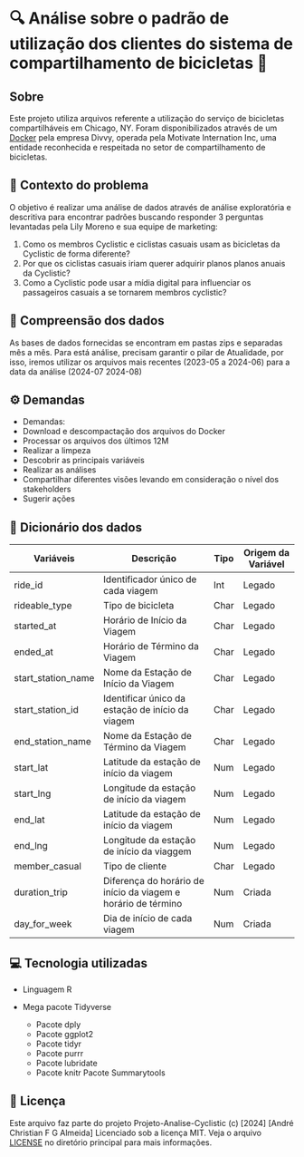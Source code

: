 # 🔍 Análise sobre o padrão de utilização dos clientes do sistema de compartilhamento de bicicletas 🔎
## Sobre 
Este projeto utiliza arquivos referente a utilização do serviço de bicicletas compartilháveis em Chicago, NY. Foram disponibilizados através de um [Docker](https://divvy-tripdata.s3.amazonaws.com/index.html) pela empresa Divvy, operada pela Motivate Internation Inc, uma entidade reconhecida e respeitada no setor de compartilhamento de bicicletas. 

## 🤯 Contexto do problema
O objetivo é realizar uma análise de dados através de análise exploratória e descritiva para encontrar padrões buscando responder 3 perguntas levantadas pela Lily Moreno e sua equipe de marketing: 

1. Como os membros Cyclistic e ciclistas casuais usam as bicicletas da Cyclistic de forma diferente?
2. Por que os ciclistas casuais iriam querer adquirir planos planos anuais da Cyclistic?
3. Como a Cyclistic pode usar a mídia digital para influenciar os passageiros casuais  a se tornarem membros cyclistic?

## 📝 Compreensão dos dados
As bases de dados fornecidas se encontram em pastas zips e separadas mês a mês. Para está análise, precisam garantir o pilar de Atualidade, por isso, iremos utilizar os arquivos mais recentes (2023-05 a 2024-06) para a data da análise (2024-07 2024-08)

## ⚙️ Demandas
- Demandas: 
- Download e descompactação dos arquivos do Docker
- Processar os arquivos dos últimos 12M
- Realizar a limpeza
- Descobrir as principais variáveis
- Realizar as análises
- Compartilhar diferentes visões levando em consideração o nível dos stakeholders
- Sugerir ações

##  🎲 Dicionário dos dados
| Variáveis | Descrição | Tipo | Origem da Variável |
| --- | --- | --- | --- |
| ride_id               | Identificador único de cada viagem | Int | Legado |
| rideable_type   | Tipo de bicicleta  | Char | Legado |
| started_at   | Horário de Início da Viagem | Char | Legado |
| ended_at | Horário de Término da Viagem | Char | Legado |
| start_station_name | Nome da Estação de Início da Viagem | Char | Legado |
| start_station_id | Identificar único da estação de início da viagem | Char | Legado |
| end_station_name | Nome da Estação de Término da Viagem | Char | Legado |
| start_lat | Latitude da estação de início da viagem | Num | Legado |
| start_lng | Longitude da estação de início da viagem | Num | Legado |
| end_lat | Latitude da estação de início da viagem | Num | Legado |
| end_lng | Longitude da estação de início da viaggem | Num | Legado |
| member_casual | Tipo de cliente | Char | Legado |
| duration_trip | Diferença do horário de início da viagem e horário de término | Num | Criada |
| day_for_week | Dia de início de cada viagem | Num | Criada |

## 💻 Tecnologia utilizadas
- Linguagem  R 

- Mega pacote Tidyverse
  - Pacote dply
  - Pacote ggplot2
  - Pacote tidyr 
  - Pacote purrr
  - Pacote lubridate
  - Pacote knitr 
Pacote Summarytools

## 🔐 Licença
Este arquivo faz parte do projeto Projeto-Analise-Cyclistic
(c) [2024] [André Christian F G Almeida]
Licenciado sob a licença MIT.
Veja o arquivo [LICENSE](LICENSE.MD) no diretório principal para mais informações.

